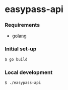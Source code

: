 # easypass-api

### Requirements

* [golang](https://golang.org/doc/install)

### Initial set-up

```sh
$ go build
```

### Local development

```sh
$ ./easypass-api
```